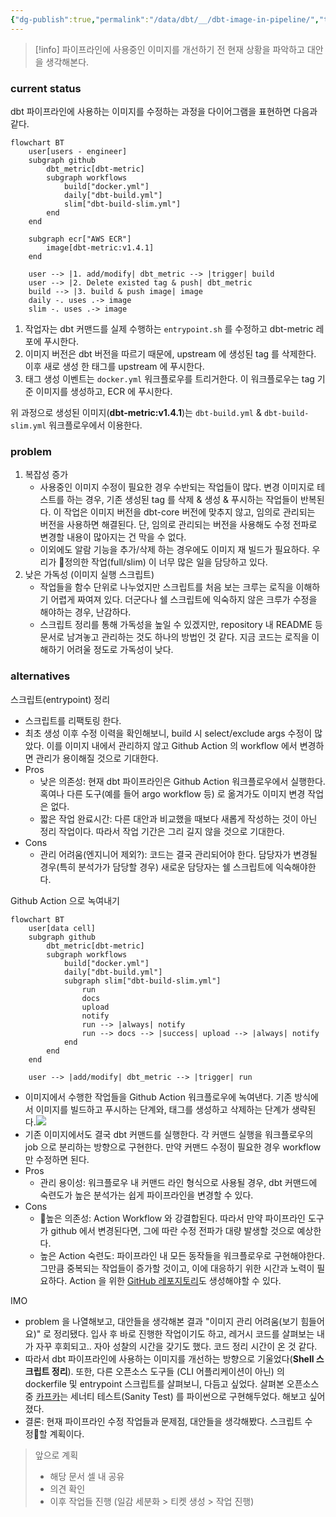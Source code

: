 ```yaml
---
{"dg-publish":true,"permalink":"/data/dbt/__/dbt-image-in-pipeline/","tags":["dbt","image","pipeline"],"dgHomeLink":true,"dgShowBacklinks":true,"dgShowLocalGraph":true,"dgShowInlineTitle":true,"dgEnableSearch":true,"dgLinkPreview":true,"dgShowTags":true,"noteIcon":"","created":"2024-06-30T00:39:32.000+09:00"}
---
```



> [!info] 파이프라인에 사용중인 이미지를 개선하기 전 현재 상황을 파악하고 대안을 생각해본다.

### current status


dbt 파이프라인에 사용하는 이미지를 수정하는 과정을 다이어그램을 표현하면 다음과 같다.
```mermaid
flowchart BT
	user[users - engineer]
	subgraph github
		dbt_metric[dbt-metric]
		subgraph workflows
			build["docker.yml"]
			daily["dbt-build.yml"]
			slim["dbt-build-slim.yml"]
		end
	end
	
	subgraph ecr["AWS ECR"]
		image[dbt-metric:v1.4.1]
	end

	user --> |1. add/modify| dbt_metric --> |trigger| build
	user --> |2. Delete existed tag & push| dbt_metric
	build --> |3. build & push image| image
	daily -. uses .-> image
	slim -. uses .-> image
```

1. 작업자는 dbt 커맨드를 실제 수행하는 `entrypoint.sh` 를 수정하고 dbt-metric 레포에 푸시한다. 
2. 이미지 버전은 dbt 버전을 따르기 때문에, upstream 에 생성된 tag 를 삭제한다. 이후 새로 생성
한 태그를 upstream 에 푸시한다.
3. 태그 생성 이벤트는 `docker.yml` 워크플로우를 트리거한다. 이 워크플로우는 tag 기준 이미지를 생성하고, ECR 에 푸시한다.

위 과정으로 생성된 이미지(**dbt-metric:v1.4.1**)는 `dbt-build.yml` & `dbt-build-slim.yml` 워크플로우에서 이용한다. 


### problem


1. 복잡성 증가
	- 사용중인 이미지 수정이 필요한 경우 수반되는 작업들이 많다. 변경 이미지로 테스트를 하는 경우, 기존 생성된 tag 를 삭제 & 생성 & 푸시하는 작업들이 반복된다. 이 작업은 이미지 버전을 dbt-core 버전에 맞추지 않고, 임의로 관리되는 버전을 사용하면 해결된다. 단, 임의로 관리되는 버전을 사용해도 수정 전파로 변경할 내용이 많아지는 건 막을 수 없다.
	- 이외에도 알람 기능을 추가/삭제 하는 경우에도 이미지 재 빌드가 필요하다. 우리가 정의한 작업(full/slim) 이 너무 많은 일을 담당하고 있다.
2. 낮은 가독성 (이미지 실행 스크립트)
	- 작업들을 함수 단위로 나누었지만 스크립트를 처음 보는 크루는 로직을 이해하기 어렵게 짜여져 있다. 더군다나 쉘 스크립트에 익숙하지 않은 크루가 수정을 해야하는 경우, 난감하다.
	- 스크립트 정리를 통해 가독성을 높일 수 있겠지만, repository 내 README 등 문서로 남겨놓고 관리하는 것도 하나의 방법인 것 같다. 지금 코드는 로직을 이해하기 어려울 정도로 가독성이 낮다.


### alternatives


스크립트(entrypoint) 정리
- 스크립트를 리팩토링 한다.
- 최초 생성 이후 수정 이력을 확인해보니, build 시 select/exclude args 수정이 많았다. 이를 이미지 내에서 관리하지 않고 Github Action 의 workflow 에서 변경하면 관리가 용이해질 것으로 기대한다.
- Pros
	- 낮은 의존성: 현재 dbt 파이프라인은 Github Action 워크플로우에서 실행한다. 혹여나 다른 도구(예를 들어 argo workflow 등) 로 옮겨가도 이미지 변경 작업은 없다.
	- 짧은 작업 완료시간: 다른 대안과 비교했을 때보다 새롭게 작성하는 것이 아닌 정리 작업이다. 따라서 작업 기간은 그리 길지 않을 것으로 기대한다.
- Cons
	- 관리 어려움(엔지니어 제외?): 코드는 결국 관리되어야 한다. 담당자가 변경될 경우(특히 분석가가 담당할 경우) 새로운 담당자는 쉘 스크립트에 익숙해야한다.


Github Action 으로 녹여내기
```mermaid
flowchart BT
	user[data cell]
	subgraph github
		dbt_metric[dbt-metric]
		subgraph workflows
			build["docker.yml"]
			daily["dbt-build.yml"]
			subgraph slim["dbt-build-slim.yml"]
				run
				docs
				upload
				notify
				run --> |always| notify
				run --> docs --> |success| upload --> |always| notify
			end
		end
	end
	
	user --> |add/modify| dbt_metric --> |trigger| run
```
- 이미지에서 수행한 작업들을 Github Action 워크플로우에 녹여낸다. 기존 방식에서 이미지를 빌드하고 푸시하는 단계와, 태그를 생성하고 삭제하는 단계가 생략된다.![](https://i.imgur.com/6A0m4DY.png)
- 기존 이미지에서도 결국 dbt 커맨드를 실행한다. 각 커맨드 실행을 워크플로우의 job 으로 분리하는 방향으로 구현한다. 만약 커맨드 수정이 필요한 경우 workflow 만 수정하면 된다.
- Pros
	- 관리 용이성: 워크플로우 내 커맨드 라인 형식으로 사용될 경우, dbt 커맨드에 숙련도가 높은 분석가는 쉽게 파이프라인을 변경할 수 있다.
- Cons
	- 높은 의존성: Action Workflow 와 강결합된다. 따라서 만약 파이프라인 도구가 github 에서 변경된다면, 그에 따란 수정 전파가 대량 발생할 것으로 예상한다.
	- 높은 Action 숙련도: 파이프라인 내 모든 동작들을 워크플로우로 구현해야한다. 그만큼 중복되는 작업들이 증가할 것이고, 이에 대응하기 위한 시간과 노력이 필요하다. Action 을 위한 [GitHub 레포지토리](https://github.com/dbt-labs/actions)도 생성해야할 수 있다.


IMO
- problem 을 나열해보고, 대안들을 생각해본 결과 "이미지 관리 어려움(보기 힘들어요)" 로 정리됐다. 입사 후 바로 진행한 작업이기도 하고, 레거시 코드를 살펴보는 내가 자꾸 후회되고.. 자아 성찰의 시간을 갖기도 했다. 코드 정리 시간이 온 것 같다.
- 따라서 dbt 파이프라인에 사용하는 이미지를 개선하는 방향으로 기울었다(**Shell 스크립트 정리**). 또한, 다른 오픈소스 도구들 (CLI 어플리케이션이 아닌) 의 dockerfile 및 entrypoint 스크립트를 살펴보니, 다듬고 싶었다. 살펴본 오픈소스 중 [카프카](https://github.com/apache/kafka/tree/trunk/docker)는 세너티 테스트(Sanity Test) 를 파이썬으로 구현해두었다. 해보고 싶어졌다.
- 결론: 현재 파이프라인 수정 작업들과 문제점, 대안들을 생각해봤다. 스크립트 수정할 계획이다.

> 앞으로 계획
> - 해당 문서 셀 내 공유
> - 의견 확인
> - 이후 작업들 진행 (일감 세분화 > 티켓 생성 > 작업 진행)